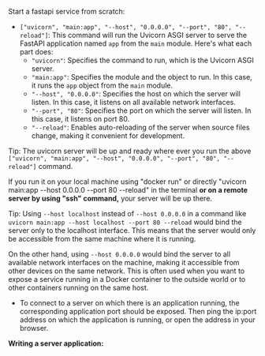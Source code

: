 Start a fastapi service from scratch:

-  `["uvicorn", "main:app", "--host", "0.0.0.0", "--port", "80", "--reload"]`: This command will run the Uvicorn ASGI server to serve the FastAPI application named `app` from the `main` module. Here's what each part does:
    - `"uvicorn"`: Specifies the command to run, which is the Uvicorn ASGI server.
    - `"main:app"`: Specifies the module and the object to run. In this case, it runs the `app` object from the `main` module.
    - `"--host", "0.0.0.0"`: Specifies the host on which the server will listen. In this case, it listens on all available network interfaces.
    - `"--port", "80"`: Specifies the port on which the server will listen. In this case, it listens on port 80.
    - `"--reload"`: Enables auto-reloading of the server when source files change, making it convenient for development.


Tip: The uvicorn server will be up and ready where ever you run the above `["uvicorn", "main:app", "--host", "0.0.0.0", "--port", "80", "--reload"]` command.

If you run it on your local machine using "docker run" or directly "uvicorn main:app --host 0.0.0.0 --port 80 --reload" in the terminal **or on a remote server by using "ssh" command,** your server will be up there.


Tip: Using `--host localhost` instead of `--host 0.0.0.0` in a command like `uvicorn main:app --host localhost --port 80 --reload` would bind the server only to the localhost interface. This means that the server would only be accessible from the same machine where it is running.

On the other hand, using `--host 0.0.0.0` would bind the server to all available network interfaces on the machine, making it accessible from other devices on the same network. This is often used when you want to expose a service running in a Docker container to the outside world or to other containers running on the same host.


- To connect to a server on which there is an application running, the corresponding application port should be exposed. Then ping the ip:port address on which the application is running, or open the address in your browser.


**Writing a server application:**
